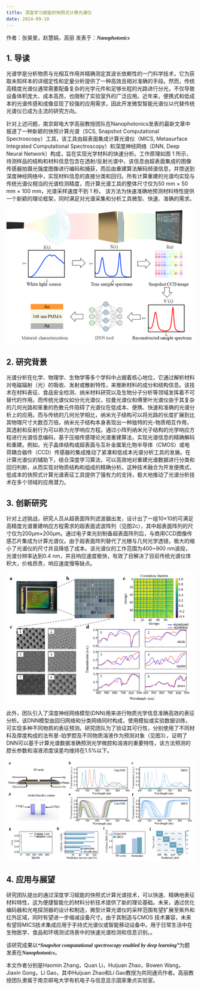 ```yaml
---
title: 深度学习赋能的快照式计算光谱仪
date: 2024-09-10
---
```


作者：张昊旻，赵慧娟，高丽
发表于：<font face="times">**_Nanophotonics_**</font>

<!--more-->

## 1. 导读
光谱学是分析物质与光相互作用并精确测定其波长依赖性的一门科学技术，它为获取未知样本的详细定性和定量分析提供了一种高效且相对准确的手段。然而，传统高精度光谱仪通常需要配备复杂的光学元件和足够长程的光路进行分光，不仅导致设备体积庞大、成本高昂，也限制了实验室外的广泛应用。近年来，便携式和低成本的光谱传感和成像显现了较强的应用需求，因此开发微型智能光谱仪以代替传统光谱仪已成为主流的研究方向。

针对上述问题，南京邮电大学高丽教授团队在Nanophotonics发表的最新文章中报道了一种新颖的快照计算光谱（SCS,
Snapshot Computational Spectroscopy）工具，该工具由超表面集成计算光谱仪（MICS,
Metasurface Integrated Computational Spectroscopy）和深度神经网络（DNN,
Deep Neural Network）构成，旨在实现光学材料的快速分析。工作原理如图 1 所示，待测样品的结构和材料信息包含在透射/反射光谱中，该信息由超表面集成的图像传感器拍摄光强度图像进行编码和捕获，而后由重建算法解码频谱信息，并馈送到深度神经网络中，实现材料信息的直接分类和回归。所有计算重建的光谱均实现与传统光谱仪相当的光谱检测精度，而计算光谱工具的整体尺寸仅为50 mm × 50 mm × 100 mm，光谱采样速度不到 1 秒。
该方法为快速准确地预测材料特性提供一个新颖的理论框架，同时满足对光谱采集和分析工具微型、快速、准确的需求。

![](featured.jpg "图1 计算光谱仪流程示意图")

## 2. 研究背景
光谱分析在化学、物理学、生物学等多个学科中占据着核心地位，它通过解析材料对电磁辐射（光）的吸收、发射或散射特性，来推断材料的成分和结构信息。该技术在材料表征、食品安全检测、纳米材料研究以及生物分子分析等领域发挥着不可替代的作用。而传统光谱仪如分光光谱仪，拉曼光谱仪和傅里叶光谱仪由于其复杂的几何光路和笨重的色散元件阻碍了光谱仪在低成本、便携、快速和准确的光谱分析上的应用。而与传统的几何光学相比，纳米光子结构可以将光路的长度扩展到比其物理尺寸大数百万倍。纳米光子结构本身表现出一种独特的光-物质相互作用，其透射和反射行为可以称为光学响应方程。通过小阵列纳米光子结构的光学响应方程进行光谱信息编码，基于压缩传感理论光谱重建算法，实现光谱信息的精确解码和重建。例如，光子晶体结构或超表面与互补金属氧化物半导体（CMOS）或电荷耦合器件（CCD）传感器的集成推动了紧凑和低成本光谱分析工具的发展。在计算光谱仪的辅助下，结合深度学习算法，可以高效地对重建光谱数据进行分类和回归判断，从而实现对物质结构和组成的精确分析。这种技术融合为开发便携式、低成本的快照式计算光谱表征工具提供了强有力的支持，极大地推动了光谱分析技术在多个领域的应用潜力。

## 3. 创新研究
针对上述挑战，研究人员从超表面阵列滤波器出发，设计出了一组10×10的可满足高精度光谱重建响应方程需求的超表面滤波阵列（见图2c），其中超表面阵列的尺寸仅为200μm×200μm。通过电子束光刻制备超表面阵列后，与商用CCD图像传感芯片集成为计算光谱仪。由于超表面阵列替代了光栅与几何光学透镜，极大的缩小了光谱仪的尺寸并且降低了成本。该光谱仪的工作范围为400~900 nm波段，光谱分辨率达到0.4 nm，并且响应速度极快，有效了目解决了目前传统光谱仪体积大，价格昂贵，响应速度慢等缺点。

![](0.png "图2 超表面阵列的参数与透射光谱数据")

此外，团队引入了深度神经网络模型(DNN)用来进行物质光学信息准确高效的表征分析。该DNN模型由回归网络和分类网络同时构成，使用模拟或实验数据训练，可实现多种不同物质的表征预测。研究团队为了验证其可行性，分别使用了不同材料及厚度构成的法布里-珀罗腔及不同物质溶液作为预测对象（见图3），证明了DNN可以基于计算光谱数据准确预测光学微腔和溶液的重要特性，该方法预测的腔长参数和溶液浓度误差均维持在1.5%以下。

![](1.png "图3 计算光谱仪结合深度学习网络预测FP腔与溶液的实验表征结果")

## 4. 应用与展望
研究团队提出的通过深度学习赋能的快照式计算光谱技术，可以快速、精确地表征材料特性，这为便捷智能化的材料分析技术提供了新的理论基础。未来，通过优化编码器和光电探测器的设计和制造，微型计算光谱仪的采样范围有望扩展至紫外和红外区域，同时有望进一步缩减设备尺寸。由于其制造与CMOS 技术兼容，未来有望将MICS技术集成应用于手持式光谱仪或智能移动设备中。用于日常生活中在生物医学、食品和环境测试场景中的快速光谱检测和信息识别。。

该研究成果以<font face="times">**_“Snapshot computational spectroscopy enabled by deep learning”_**</font>为题发表在<font face="times">**_Nanophotonics_**</font>。

本文作者分别是Haomin Zhang，Quan Li，Huijuan Zhao，Bowen Wang，Jiaxin Gong，Li Gao，其中Huijuan Zhao和Li Gao教授为共同通讯作者。高丽教授团队隶属于南京邮电大学有机电子与信息显示国家重点实验室。